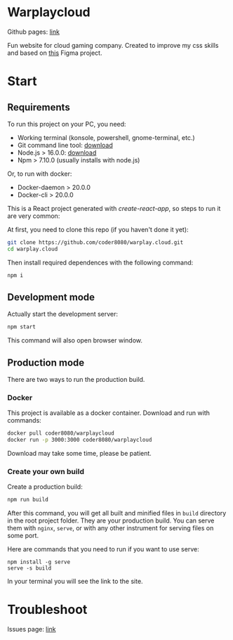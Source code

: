 # Warplaycloud

Github pages: [link](https://coder8080.github.io/warplay.cloud/)

Fun website for cloud gaming company. Created to improve my css skills and
based on [this](https://www.figma.com/file/6rZ2mZiOVinWUpqP9hpTDn/Warplaycloud?node-id=2%3A2)
Figma project.

# Start

## Requirements

To run this project on your PC, you need:

- Working terminal (konsole, powershell, gnome-terminal, etc.)
- Git command line tool: [download](https://git-scm.com/downloads)
- Node.js > 16.0.0: [download](https://nodejs.org/en/download/)
- Npm > 7.10.0 (usually installs with node.js)

Or, to run with docker:

- Docker-daemon > 20.0.0
- Docker-cli > 20.0.0

This is a React project generated with _create-react-app_, so steps to run it
are very common:

At first, you need to clone this repo (if you haven't done it yet):

```bash
git clone https://github.com/coder8080/warplay.cloud.git
cd warplay.cloud
```

Then install required dependences with the following command:

```bash
npm i
```

## Development mode

Actually start the development server:

```bash
npm start
```

This command will also open browser window.

## Production mode

There are two ways to run the production build.

### Docker

This project is available as a docker container. Download and run with commands:

```bash
docker pull coder8080/warplaycloud
docker run -p 3000:3000 coder8080/warplaycloud
```

Download may take some time, please be patient.

### Create your own build

Create a production build:

```bash
npm run build
```

After this command, you will get all built and minified files in `build`
directory in the root project folder. They are your production build. You
can serve them with `nginx`, `serve`, or with any other instrument for
serving files on some port.

Here are commands that you need to run if you want to use serve:

```
npm install -g serve
serve -s build
```

In your terminal you will see the link to the site.

# Troubleshoot

Issues page: [link](https://github.com/coder8080/warplay.cloud/issues)

